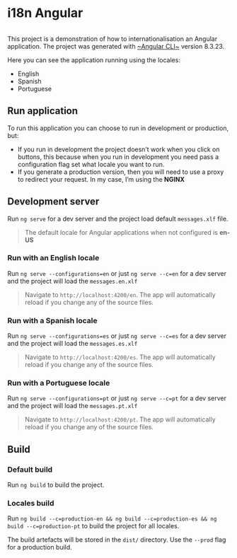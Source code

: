 # i18n Angular
<p align=“center”>
    <img *src*=“./src/assets/i18n-angular.gif” *alt*=“i18n-angular”/>
</p>


This project is a demonstration of how to internationalisation an Angular application. The project was generated with [~Angular CLI~](~https://github.com/angular/angular-cli~) version 8.3.23.

Here you can see the application running using the locales:
- English
- Spanish
- Portuguese

## Run application
To run this application you can choose to run in development or production, but:

- If you run in development the project doesn’t work when you click on buttons, this because when you run in development you need pass a configuration flag set what locale you want to run. 
- If you generate a production version, then you will need to use a proxy to redirect your request. In my case, I’m using the __NGINX__

## Development server

Run `ng serve` for a dev server and the project load default `messages.xlf` file. 

> The default locale for Angular applications when not configured is __en-US__

### Run with an English locale
Run `ng serve --configurations=en` or just `ng serve --c=en` for a dev server and the project will load the `messages.en.xlf`

> Navigate to `http://localhost:4200/en`. The app will automatically reload if you change any of the source files.

### Run with a Spanish locale
Run `ng serve --configurations=es` or just `ng serve --c=es` for a dev server and the project will load the `messages.es.xlf`

> Navigate to `http://localhost:4200/es`. The app will automatically reload if you change any of the source files.

### Run with a Portuguese locale
Run `ng serve --configurations=pt` or just `ng serve --c=pt` for a dev server and the project will load the `messages.pt.xlf`

> Navigate to `http://localhost:4200/pt`. The app will automatically reload if you change any of the source files.


## Build

### Default build
Run `ng build` to build the project. 

### Locales build
Run `ng build --c=production-en && ng build --c=production-es && ng build --c=production-pt` to build the project for all locales. 

The build artefacts will be stored in the `dist/` directory. Use the `--prod` flag for a production build.

